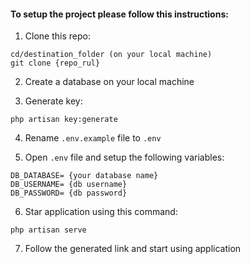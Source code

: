 #### To setup the project please follow this instructions:

1. Clone this repo:

```
cd/destination_folder (on your local machine)
git clone {repo_rul}
```

2. Create a database on your local machine 

3. Generate key:

```
php artisan key:generate
```

4. Rename `.env.example` file to `.env`

5. Open `.env` file and setup the following variables:

```
DB_DATABASE= {your database name}
DB_USERNAME= {db username}
DB_PASSWORD= {db password}
```

6. Star application using this command:

```
php artisan serve
```

7. Follow the generated link and start using application
